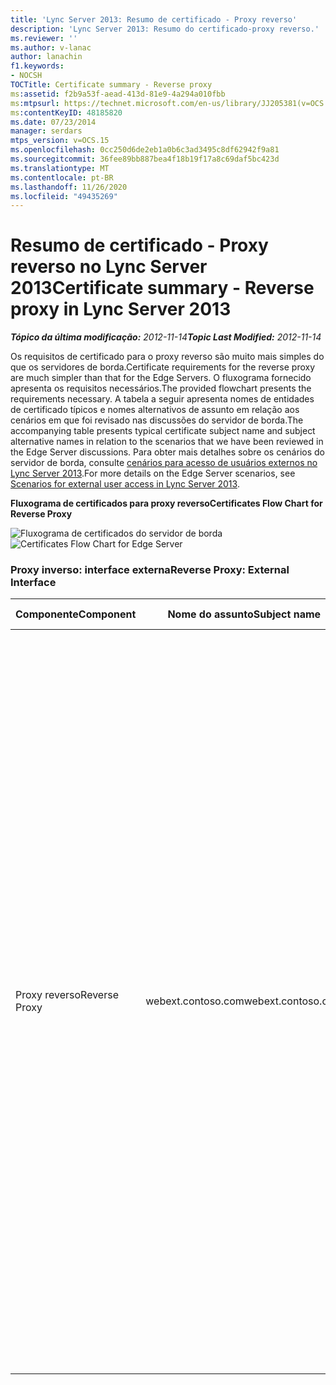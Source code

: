 ```yaml
---
title: 'Lync Server 2013: Resumo de certificado - Proxy reverso'
description: 'Lync Server 2013: Resumo do certificado-proxy reverso.'
ms.reviewer: ''
ms.author: v-lanac
author: lanachin
f1.keywords:
- NOCSH
TOCTitle: Certificate summary - Reverse proxy
ms:assetid: f2b9a53f-aead-413d-81e9-4a294a010fbb
ms:mtpsurl: https://technet.microsoft.com/en-us/library/JJ205381(v=OCS.15)
ms:contentKeyID: 48185820
ms.date: 07/23/2014
manager: serdars
mtps_version: v=OCS.15
ms.openlocfilehash: 0cc250d6de2eb1a0b6c3ad3495c8df62942f9a81
ms.sourcegitcommit: 36fee89bb887bea4f18b19f17a8c69daf5bc423d
ms.translationtype: MT
ms.contentlocale: pt-BR
ms.lasthandoff: 11/26/2020
ms.locfileid: "49435269"
---
```

# <a name="certificate-summary---reverse-proxy-in-lync-server-2013"></a><span data-ttu-id="f6ecb-103">Resumo de certificado - Proxy reverso no Lync Server 2013</span><span class="sxs-lookup"><span data-stu-id="f6ecb-103">Certificate summary - Reverse proxy in Lync Server 2013</span></span>

<div data-xmlns="http://www.w3.org/1999/xhtml">

<div class="topic" data-xmlns="http://www.w3.org/1999/xhtml" data-msxsl="urn:schemas-microsoft-com:xslt" data-cs="https://msdn.microsoft.com/">

<div data-asp="https://msdn2.microsoft.com/asp">



</div>

<div id="mainSection">

<div id="mainBody"><span data-ttu-id="f6ecb-104">

<span> </span></span><span class="sxs-lookup"><span data-stu-id="f6ecb-104">

<span> </span></span></span>

<span data-ttu-id="f6ecb-105">_**Tópico da última modificação:** 2012-11-14_</span><span class="sxs-lookup"><span data-stu-id="f6ecb-105">_**Topic Last Modified:** 2012-11-14_</span></span>

<span data-ttu-id="f6ecb-106">Os requisitos de certificado para o proxy reverso são muito mais simples do que os servidores de borda.</span><span class="sxs-lookup"><span data-stu-id="f6ecb-106">Certificate requirements for the reverse proxy are much simpler than that for the Edge Servers.</span></span> <span data-ttu-id="f6ecb-107">O fluxograma fornecido apresenta os requisitos necessários.</span><span class="sxs-lookup"><span data-stu-id="f6ecb-107">The provided flowchart presents the requirements necessary.</span></span> <span data-ttu-id="f6ecb-108">A tabela a seguir apresenta nomes de entidades de certificado típicos e nomes alternativos de assunto em relação aos cenários em que foi revisado nas discussões do servidor de borda.</span><span class="sxs-lookup"><span data-stu-id="f6ecb-108">The accompanying table presents typical certificate subject name and subject alternative names in relation to the scenarios that we have been reviewed in the Edge Server discussions.</span></span> <span data-ttu-id="f6ecb-109">Para obter mais detalhes sobre os cenários do servidor de borda, consulte [cenários para acesso de usuários externos no Lync Server 2013](lync-server-2013-scenarios-for-external-user-access.md).</span><span class="sxs-lookup"><span data-stu-id="f6ecb-109">For more details on the Edge Server scenarios, see [Scenarios for external user access in Lync Server 2013](lync-server-2013-scenarios-for-external-user-access.md).</span></span>

<span data-ttu-id="f6ecb-110">**Fluxograma de certificados para proxy reverso**</span><span class="sxs-lookup"><span data-stu-id="f6ecb-110">**Certificates Flow Chart for Reverse Proxy**</span></span>

<span data-ttu-id="f6ecb-111">![Fluxograma de certificados do servidor de borda](images/JJ205381.026045d7-1b4b-4651-b32f-2d43a7161198(OCS.15).jpg "Fluxograma de certificados do servidor de borda")</span><span class="sxs-lookup"><span data-stu-id="f6ecb-111">![Certificates Flow Chart for Edge Server](images/JJ205381.026045d7-1b4b-4651-b32f-2d43a7161198(OCS.15).jpg "Certificates Flow Chart for Edge Server")</span></span>

### <a name="reverse-proxy-external-interface"></a><span data-ttu-id="f6ecb-112">Proxy inverso: interface externa</span><span class="sxs-lookup"><span data-stu-id="f6ecb-112">Reverse Proxy: External Interface</span></span>

<table>
<colgroup>
<col style="width: 25%" />
<col style="width: 25%" />
<col style="width: 25%" />
<col style="width: 25%" />
</colgroup>
<thead>
<tr class="header">
<th><span data-ttu-id="f6ecb-113">Componente</span><span class="sxs-lookup"><span data-stu-id="f6ecb-113">Component</span></span></th>
<th><span data-ttu-id="f6ecb-114">Nome do assunto</span><span class="sxs-lookup"><span data-stu-id="f6ecb-114">Subject name</span></span></th>
<th><span data-ttu-id="f6ecb-115">Nome alternativo do assunto (SAN)/Order</span><span class="sxs-lookup"><span data-stu-id="f6ecb-115">Subject alternative name (SAN)/Order</span></span></th>
<th><span data-ttu-id="f6ecb-116">Comentários</span><span class="sxs-lookup"><span data-stu-id="f6ecb-116">Comments</span></span></th>
</tr>
</thead>
<tbody>
<tr class="odd">
<td><p><span data-ttu-id="f6ecb-117">Proxy reverso</span><span class="sxs-lookup"><span data-stu-id="f6ecb-117">Reverse Proxy</span></span></p></td>
<td><p><span data-ttu-id="f6ecb-118">webext.contoso.com</span><span class="sxs-lookup"><span data-stu-id="f6ecb-118">webext.contoso.com</span></span></p></td>
<td><p><span data-ttu-id="f6ecb-119">webext.contoso.com</span><span class="sxs-lookup"><span data-stu-id="f6ecb-119">webext.contoso.com</span></span></p>
<p><span data-ttu-id="f6ecb-120">webdirext.contoso.com</span><span class="sxs-lookup"><span data-stu-id="f6ecb-120">webdirext.contoso.com</span></span></p>
<p><span data-ttu-id="f6ecb-121">dialin.contoso.com</span><span class="sxs-lookup"><span data-stu-id="f6ecb-121">dialin.contoso.com</span></span></p>
<p><span data-ttu-id="f6ecb-122">meet.contoso.com</span><span class="sxs-lookup"><span data-stu-id="f6ecb-122">meet.contoso.com</span></span></p>
<p><span data-ttu-id="f6ecb-123">officewebapps01.contoso.com</span><span class="sxs-lookup"><span data-stu-id="f6ecb-123">officewebapps01.contoso.com</span></span></p>
<p><span data-ttu-id="f6ecb-124">lyncdiscover.contoso.com</span><span class="sxs-lookup"><span data-stu-id="f6ecb-124">lyncdiscover.contoso.com</span></span></p>
<p><span data-ttu-id="f6ecb-125">(Opcional):\*. contoso.com</span><span class="sxs-lookup"><span data-stu-id="f6ecb-125">(Optional):\*.contoso.com</span></span></p></td>
<td><p><span data-ttu-id="f6ecb-126">O certificado deve ser emitido por uma CA pública e com o EKU do servidor.</span><span class="sxs-lookup"><span data-stu-id="f6ecb-126">Certificate must be issued by a public CA and with the server EKU.</span></span> <span data-ttu-id="f6ecb-127">Serviços incluem serviço de catálogo de endereços, expansão do grupo de distribuição Office Web Apps para conferência e regras de publicação de dispositivo IP do Lync.</span><span class="sxs-lookup"><span data-stu-id="f6ecb-127">Services include Address Book Service, distribution group expansion Office Web Apps for conferencing, and Lync IP Device publishing rules.</span></span> <span data-ttu-id="f6ecb-128">O nome alternativo para o assunto inclui:</span><span class="sxs-lookup"><span data-stu-id="f6ecb-128">Subject alternative name includes:</span></span></p>
<ul>
<li><p><span data-ttu-id="f6ecb-129">FQDN de serviços Web externos para servidor front-end ou pool de front-end</span><span class="sxs-lookup"><span data-stu-id="f6ecb-129">External Web Services FQDN for Front End Server or Front End pool</span></span></p></li>
<li><p><span data-ttu-id="f6ecb-130">FQDN de serviços Web externos para o diretor ou pool do diretor</span><span class="sxs-lookup"><span data-stu-id="f6ecb-130">External Web Services FQDN for Director or Director pool</span></span></p></li>
<li><p><span data-ttu-id="f6ecb-131">Conferência discada</span><span class="sxs-lookup"><span data-stu-id="f6ecb-131">Dial-in conferencing</span></span></p></li>
<li><p><span data-ttu-id="f6ecb-132">Regra de publicação de reunião online</span><span class="sxs-lookup"><span data-stu-id="f6ecb-132">Online meeting publishing rule</span></span></p></li>
<li><p><span data-ttu-id="f6ecb-133">Office Web Apps para conferência</span><span class="sxs-lookup"><span data-stu-id="f6ecb-133">Office Web Apps for conferencing</span></span></p></li>
<li><p><span data-ttu-id="f6ecb-134">Lyncdiscover (descoberta automática)</span><span class="sxs-lookup"><span data-stu-id="f6ecb-134">Lyncdiscover (Autodiscover)</span></span></p></li>
</ul>
<p><span data-ttu-id="f6ecb-135">O curinga opcional substitui a SAN e a discagem</span><span class="sxs-lookup"><span data-stu-id="f6ecb-135">The optional wildcard replaces both meet and dialin SAN</span></span></p></td>
</tr>
</tbody>
</table><span data-ttu-id="f6ecb-136">


</div>

<span> </span>

</div>

</div>

</span><span class="sxs-lookup"><span data-stu-id="f6ecb-136">


</div>

<span> </span>

</div>

</div>

</span></span></div>


